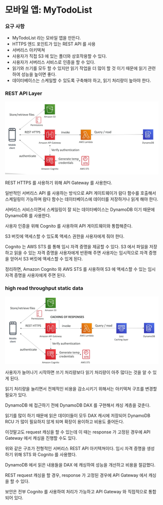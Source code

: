 # 모바일 앱: MyTodoList

### 요구 사항

- MyTodoList 라는 모바일 앱을 만든다.
- HTTPS 엔드 포인트가 있는 REST API 를 사용
- 서버리스 아키텍쳐
- 사용자가 직접 S3 에 있는 폴더와 상호작용할 수 있다.
- 사용자가 서버리스 서비스로 인증을 할 수 있다.
- 읽기와 쓰기를 모두 할 수 있지만 읽기 작업을 더 많이 할 것 이기 때문에 읽기 관련하여 성능을 높이면 좋다.
- 데이터베이스는 스케일할 수 있도록 구축해야 하고, 읽기 처리량이 높아야 한다.

### REST API Layer

![img.png](images/img.png)

REST HTTPS 를 사용하기 위해 API Gateway 를 사용한다.

일반적인 서버리스 API 를 사용하는 방식으로 API 게이트웨이가 람다 함수를 호출해서 스케일링이 가능하며 람다 함수는 데이터베이스에 데이터를 저장하거나 읽게 해야 한다.

서버리스 서비스이면서 스케일링이 잘 되는 데이터베이스는 DynamoDB 이기 때문에 DynamoDB 를 사용한다.

사용자 인증을 위해 Cognito 를 사용하여 API 게이트웨이와 통합해준다. 

S3 버킷에 액세스할 수 있도록 액세스 권한을 사용자에게 줘야 한다. 

Cognito 는 AWS STS 를 통해 임시 자격 증명을 제공할 수 있다. S3 에서 파일을 저장하고 읽을 수 있는 자격 증명을 사용자에게 반환해 주면 사용자는 임시적으로 자격 증명을 얻어서 S3 버킷에 액세스할 수 있게 된다.

정리하면, Amazon Cognito 와 AWS STS 를 사용하여 S3 에 액세스할 수 있는 임시 자격 증명을 사용자에게 주면 된다.

### high read throughput static data

![img_2.png](images/img_2.png)

사용자가 늘어나기 시작하면 쓰기 처리량보다 읽기 처리량이 아주 많다는 것을 알 수 있게 된다.

읽기 처리량을 늘리면서 전체적인 비용을 감소시키기 위해서는 아키텍쳐 구조를 변경할 필요가 있다.

DynamoDB 에 접근하기 전에 DynamoDB DAX 를 구현해서 캐싱 계층을 갖춘다. 

읽기를 많이 하기 때문에 읽은 데이터들이 모두 DAX 캐시에 저장되어 DynamoDB RCU 가 많이 필요하지 않게 되며 확장이 용이하고 비용도 줄어든다.

이것말고도 request 캐싱을 할 수 있는데 이 때는 response 가 고정된 경우에 API Gateway 에서 캐싱을 진행할 수도 있다.

위와 같은 구조가 전형적인 서버리스 REST API 아키텍쳐이다. 임시 자격 증명을 생성하기 위해 STS 와 Cognito 를 사용했다.

DynamoDB 에서 읽은 내용들을 DAX 에 캐싱하여 성능을 개선하고 비용을 절감했다.

REST request 캐싱을 할 경우, response 가 고정된 경우에 API Gateway 에서 캐싱을 할 수 있다.

보안은 전부 Cognito 를 사용하여 처리가 가능하고 API Gateway 와 직접적으로 통합되어 있다.